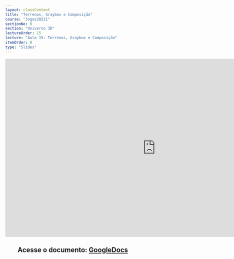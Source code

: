 ```yaml
---
layout: classContent
title: "Terrenos, Graybox e Composição"
course: "Jogos20221"
sectionNo: 0
section: "Universo 3D"
lectureOrder: 15
lecture: "Aula 15: Terrenos, Graybox e Composição"
itemOrder: 0
type: "Slides"
---
```


<iframe src="https://docs.google.com/presentation/d/e/2PACX-1vQGegCC1d00Nw-NZ4Q9Rb5wb5TNNfzyO9mnPTmAYh_zD2NcPzga6A03VGNERMn6PfiGj0sCXr2Mzst0/embed?start=false&loop=false&delayms=3000" frameborder="0" width="960" height="569" allowfullscreen="true" mozallowfullscreen="true" webkitallowfullscreen="true"></iframe>

## &nbsp;&nbsp;&nbsp;&nbsp;&nbsp;&nbsp;&nbsp;&nbsp;Acesse o documento: [GoogleDocs](https://docs.google.com/presentation/d/1IsYO1vOrs6QJtCdMiun63oWbDgAuJaas_scjrXvs_38/edit?usp=sharing)
